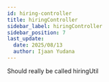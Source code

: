 ```yaml
---
id: hiring-controller
title: hiringController
sidebar_label: hiringController
sidebar_position: 7
last_update:
  date: 2025/08/13
  author: Ijaan Yudana
---
```


Should really be called hiringUtil
